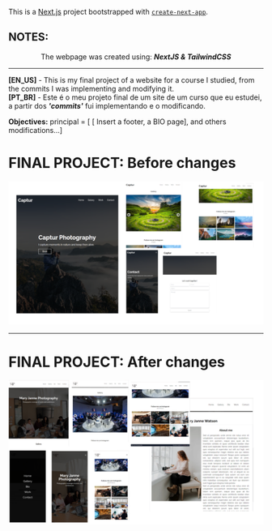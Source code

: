 This is a [Next.js](https://nextjs.org/) project bootstrapped with [`create-next-app`](https://github.com/vercel/next.js/tree/canary/packages/create-next-app).

## NOTES:

  <div align="center">
    The webpage was created using: <b><i>NextJS & TailwindCSS</b></i><hr/>
  </div> 

  <strong>[EN_US]</strong> - This is my final project of a website for a course I studied, from the commits I was implementing and modifying it.<br/>
  <strong>[PT_BR]</strong> - Este é o meu projeto final de um site de um curso que eu estudei, a partir dos <b><i>'commits'</i></b> fui implementando e o modificando.
  
  <strong>Objectives:</strong> principal = [ [ Insert a footer, a BIO page], and others modifications...]
  
  # FINAL PROJECT: Before changes 
  <p align="center">
    <img src="./public/F.P.berore.png" width="900" title="Final Project - Before Changes">
  </p>
  <hr>
  
  # FINAL PROJECT: After changes 
  <p align="center">
    <img src="./public/assets/img/changes.png" width="900" title="Final Project - Before Changes">
    
  </p>
